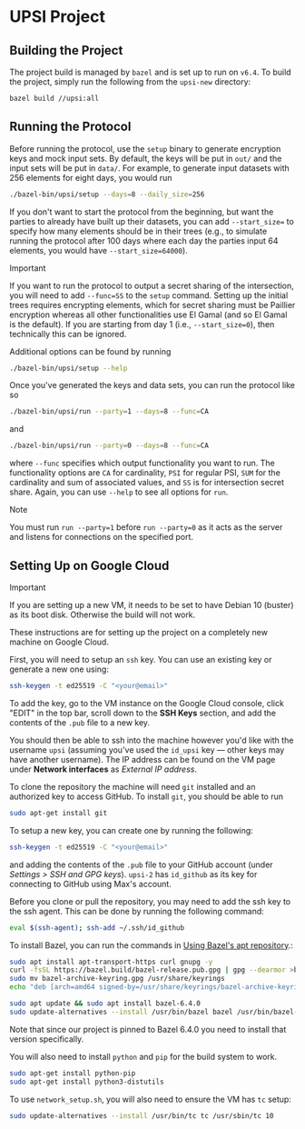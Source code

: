 # UPSI Project

## Building the Project

The project build is managed by `bazel` and is set up to run on `v6.4`. To build the project, simply run the following
from the `upsi-new` directory:
```bash
bazel build //upsi:all
```

## Running the Protocol

Before running the protocol, use the `setup` binary to generate encryption keys and mock input sets. By default, the keys
will be put in `out/` and the input sets will be put in `data/`. For example, to generate input datasets with 256
elements for eight days, you would run
```bash
./bazel-bin/upsi/setup --days=8 --daily_size=256
```
If you don't want to start the protocol from the beginning, but want the parties to already have built up their
datasets, you can add `--start_size=` to specify how many elements should be in their trees (e.g., to simulate running
the protocol after 100 days where each day the parties input 64 elements, you would have `--start_size=64000`).

> [!IMPORTANT]
> If you want to run the protocol to output a secret sharing of the intersection, you will need to add `--func=SS` to
> the `setup` command. Setting up the initial trees requires encrypting elements, which for secret sharing must be
> Paillier encryption whereas all other functionalities use El Gamal (and so El Gamal is the default). If you are
> starting from day 1 (i.e., `--start_size=0`), then technically this can be ignored.

Additional options can be found by running
```bash
./bazel-bin/upsi/setup --help
```

Once you've generated the keys and data sets, you can run the protocol like so
```bash
./bazel-bin/upsi/run --party=1 --days=8 --func=CA
```
and
```bash
./bazel-bin/upsi/run --party=0 --days=8 --func=CA
```
where `--func` specifies which output functionality you want to run. The functionality options are `CA` for cardinality,
`PSI` for regular PSI, `SUM` for the cardinality and sum of associated values, and `SS` is for intersection secret share.
Again, you can use `--help` to see all options for `run`.

> [!NOTE]
> You must run `run --party=1` before `run --party=0` as it acts as the server and listens for connections on the
> specified port.

## Setting Up on Google Cloud

> [!IMPORTANT]
> If you are setting up a new VM, it needs to be set to have Debian 10 (buster) as its boot disk. Otherwise the
> build will not work.

These instructions are for setting up the project on a completely new machine on Google Cloud.

First, you will need to setup an `ssh` key. You can use an existing key or generate a new one using:
```bash
ssh-keygen -t ed25519 -C "<your@email>"
```
To add the key, go to the VM instance on the Google Cloud console, click "EDIT" in the top bar, scroll down to the **SSH
Keys** section, and add the contents of the `.pub` file to a new key.

You should then be able to ssh into the machine however you'd like with the username `upsi` (assuming you've used the
`id_upsi` key — other keys may have another username). The IP address can be found on the VM page under **Network
interfaces** as _External IP address_.

To clone the repository the machine will need `git` installed and an authorized key to access GitHub. To install `git`,
you should be able to run
```bash
sudo apt-get install git
```
To setup a new key, you can create one by running the following:
```bash
ssh-keygen -t ed25519 -C "<your@email>"
```
and adding the contents of the `.pub` file to your GitHub account (under *Settings > SSH and GPG keys*). `upsi-2` has
`id_github` as its key for connecting to GitHub using Max's account.

Before you clone or pull the repository, you may need to add the ssh key to the ssh agent. This can be done by running
the following command:
```bash
eval $(ssh-agent); ssh-add ~/.ssh/id_github
```

To install Bazel, you can run the commands in [Using Bazel's apt repository](https://bazel.build/install/ubuntu).:
```bash
sudo apt install apt-transport-https curl gnupg -y
curl -fsSL https://bazel.build/bazel-release.pub.gpg | gpg --dearmor >bazel-archive-keyring.gpg
sudo mv bazel-archive-keyring.gpg /usr/share/keyrings
echo "deb [arch=amd64 signed-by=/usr/share/keyrings/bazel-archive-keyring.gpg] https://storage.googleapis.com/bazel-apt stable jdk1.8" | sudo tee /etc/apt/sources.list.d/bazel.list

sudo apt update && sudo apt install bazel-6.4.0
sudo update-alternatives --install /usr/bin/bazel bazel /usr/bin/bazel-6.4.0 10
```
Note that since our project is pinned to Bazel 6.4.0 you need to install that version specifically.

You will also need to install `python` and `pip` for the build system to work.
```bash
sudo apt-get install python-pip
sudo apt-get install python3-distutils
```

To use `network_setup.sh`, you will also need to ensure the VM has `tc` setup:
```bash
sudo update-alternatives --install /usr/bin/tc tc /usr/sbin/tc 10
```
